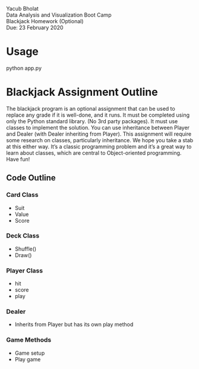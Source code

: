 Yacub Bholat  
Data Analysis and Visualization Boot Camp  
Blackjack Homework (Optional)  
Due: 23 February 2020  

# Usage
python app.py

# Blackjack Assignment Outline
The blackjack program is an optional assignment that can be used to replace any grade if it is well-done, and it runs. It must be completed using only the Python standard library. (No 3rd party packages). It must use classes to implement the solution.  You can use inheritance between Player and Dealer (with Dealer inheriting from Player). This assignment will require some research on classes, particularly inheritance. We hope you take a stab at this either way. It’s a classic programming problem and it’s a great way to learn about classes, which are central to Object-oriented programming. Have fun!

## Code Outline

### Card Class  
* Suit  
* Value  
* Score  

### Deck Class  
* Shuffle()  
* Draw()  

### Player Class  
* hit  
* score  
* play  

### Dealer  
* Inherits from Player but has its own play method

### Game Methods
* Game setup
* Play game